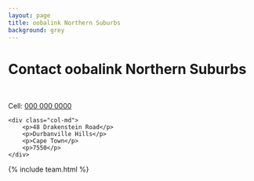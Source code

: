 ```yaml
---
layout: page
title: oobalink Northern Suburbs
background: grey
---
```

<div class="col-lg-12 text-center">
	<h1 class="section-heading text-uppercase">Contact oobalink Northern Suburbs</h1>
</div>

<br>

<div class="container contact-us">
  <div class="row">

  <div class="col-md">
		<!-- <p>Tel: <a href="tel:+27210232228"> 079 485 5355</a></p> -->
		<p>Cell: <a href="tel:+27000000000">000 000 0000</a></p>
		<!-- <p>E-mail: <a href="mailto:name.surnamexxx@evogroup.co.za?subject=Mail from evo Website">name.surnamexxx@evogroup.co.za</a></p> -->
    </div>

    <div class="col-md">
		<p>48 Drakenstein Road</p>
		<p>Durbanville Hills</p>
		<p>Cape Town</p>
		<p>7550</p>
    </div>
    
  </div>
</div>

{% include team.html %}

<br>

